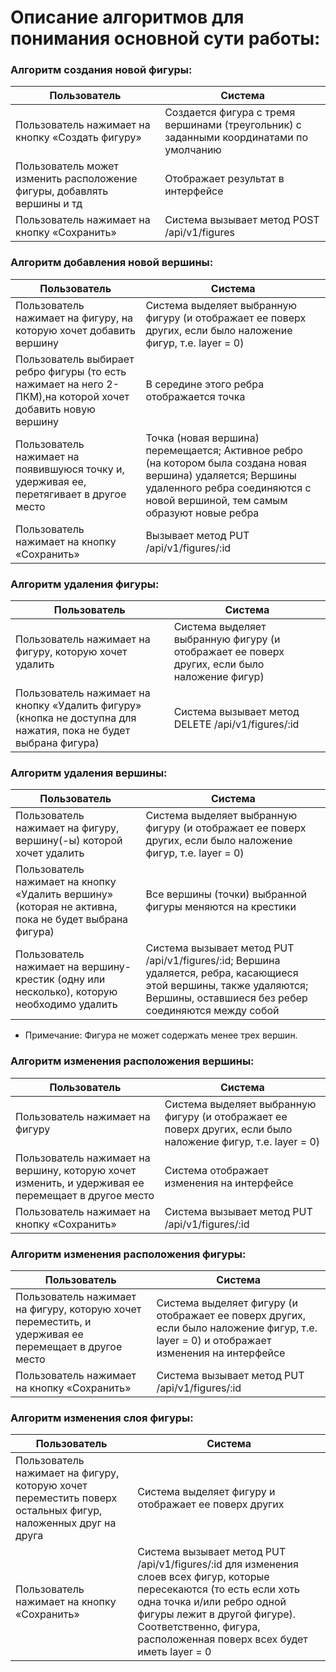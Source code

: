 # Описание алгоритмов для понимания основной сути работы:
 
### Алгоритм создания новой фигуры:

| Пользователь  | Система |
| ------------- | ------------- |
| Пользователь нажимает на кнопку «Создать фигуру»  | Создается фигура с тремя вершинами (треугольник) с заданными координатами по умолчанию  |
| Пользователь может изменить расположение фигуры, добавлять вершины и тд  | Отображает результат в интерфейсе |
| Пользователь нажимает на кнопку «Сохранить»  | Система вызывает метод POST /api/v1/figures |


### Алгоритм добавления новой вершины:

| Пользователь  | Система |
| ------------- | ------------- |
| Пользователь нажимает на фигуру, на которую хочет добавить вершину  | Система выделяет выбранную фигуру (и отображает ее поверх других, если было наложение фигур, т.е. layer = 0)  |
| Пользователь выбирает ребро фигуры (то есть нажимает на него 2-ПКМ),на которой хочет добавить новую вершину  | В середине этого ребра отображается точка  |
| Пользователь нажимает на появившуюся точку и, удерживая ее, перетягивает в другое место  | Точка (новая вершина) перемещается;  Активное ребро (на котором была создана новая вершина) удаляется; Вершины удаленного ребра соединяются с новой вершиной, тем самым образуют новые ребра |
| Пользователь нажимает на кнопку «Сохранить»  | Вызывает метод PUT /api/v1/figures/:id  |


### Алгоритм удаления фигуры:

| Пользователь  | Система |
| ------------- | ------------- |
| Пользователь нажимает на фигуру, которую хочет удалить  | Система выделяет выбранную фигуру (и отображает ее поверх других, если было наложение фигур)  |
| Пользователь нажимает на кнопку «Удалить фигуру» (кнопка не доступна для нажатия, пока не будет выбрана фигура)  | Система вызывает метод DELETE /api/v1/figures/:id  |


### Алгоритм удаления вершины:

| Пользователь  | Система |
| ------------- | ------------- |
| Пользователь нажимает на фигуру, вершину(-ы) которой хочет удалить  | Система выделяет выбранную фигуру (и отображает ее поверх других, если было наложение фигур, т.е. layer = 0) |
| Пользователь нажимает на кнопку «Удалить вершину» (которая не активна, пока не будет выбрана фигура)  | Все вершины (точки) выбранной фигуры меняются на крестики  |
| Пользователь нажимает на вершину-крестик (одну или несколько), которую необходимо удалить  | Система вызывает метод PUT /api/v1/figures/:id; Вершина удаляется, ребра, касающиеся этой вершины, также удаляются; Вершины, оставшиеся без ребер соединяются между собой  |

* Примечание: Фигура не может содержать менее трех вершин.


### Алгоритм изменения расположения вершины:

| Пользователь  | Система |
| ------------- | ------------- |
| Пользователь нажимает на фигуру  | Система выделяет выбранную фигуру (и отображает ее поверх других, если было наложение фигур, т.е. layer = 0) |
| Пользователь нажимает на вершину, которую хочет изменить, и удерживая ее перемещает в другое место  | Система отображает изменения на интерфейсе  |
| Пользователь нажимает на кнопку «Сохранить»  | Система вызывает метод PUT /api/v1/figures/:id  |


### Алгоритм изменения расположения фигуры:

| Пользователь  | Система |
| ------------- | ------------- |
| Пользователь нажимает на фигуру, которую хочет переместить, и удерживая ее перемещает в другое место  | Система выделяет фигуру (и отображает ее поверх других, если было наложение фигур, т.е. layer = 0) и отображает изменения на интерфейсе  |
| Пользователь нажимает на кнопку «Сохранить» | Система вызывает метод PUT /api/v1/figures/:id  |


### Алгоритм изменения слоя фигуры:

| Пользователь  | Система |
| ------------- | ------------- |
| Пользователь нажимает на фигуру, которую хочет переместить поверх остальных фигур, наложенных друг на друга | Система выделяет фигуру и отображает ее поверх других  |
| Пользователь нажимает на кнопку «Сохранить» | Система вызывает метод PUT /api/v1/figures/:id для изменения слоев всех фигур, которые пересекаются (то есть если хоть одна точка и/или ребро одной фигуры лежит в другой фигуре). Соответственно, фигура, расположенная поверх всех будет иметь layer = 0 |

